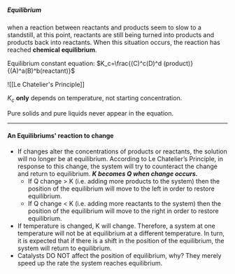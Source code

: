 ##### Equilibrium
when a reaction between reactants and products seem to slow to a standstill, at this point, reactants are still being turned into products and products back into reactants. When this situation occurs, the reaction has reached **chemical equilibrium**.

Equilibrium constant equation: $K_c=\frac{(C)^c(D)^d (product)}{(A)^a(B)^b(reactant)}$

![[Le Chatelier's Principle]]

$K_c$ **only** depends on temperature, not starting concentration.

Pure solids and pure liquids never appear in the equation.

---

#### An Equilibriums' reaction to change

- If changes alter the concentrations of products or reactants, the solution will no longer be at equilibrium. According to Le Chatelier’s Principle, in response to this change, the system will try to counteract the change and return to equilibrium. ***K becomes Q when change occurs.***
	- If Q change > K (i.e. adding more products to the system) then the position of the equilibrium will move to the left in order to restore equilibrium.
	- If Q change < K (i.e. adding more reactants to the system) then the position of the equilibrium will move to the right in order to restore equilibrium.
- If temperature is changed, K will change. Therefore, a system at one temperature will not be at equilibrium at a different temperature. In turn, it is expected that if there is a shift in the position of the equilibrium, the system will return to equilibrium.
- Catalysts DO NOT affect the position of equilibrium, why? They merely speed up the rate the system reaches equilibrium.




